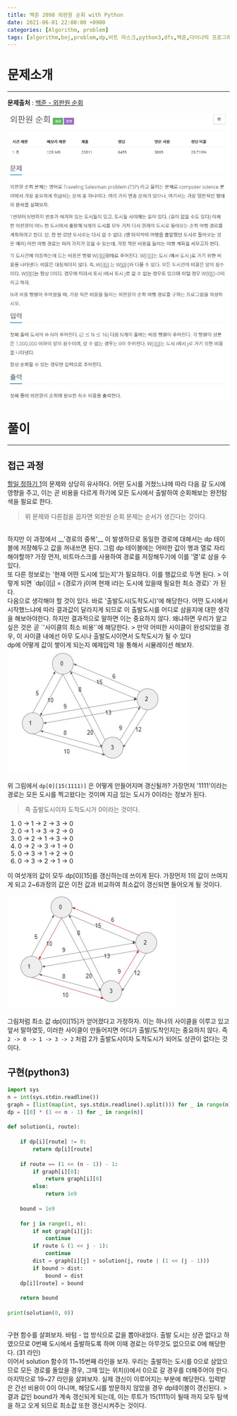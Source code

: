 ```yaml
---
title: 백준 2098 외판원 순회 with Python
date: 2021-06-01 22:00:00 +0900
categories: [Algorithm, problem]
tags: [algorithm,boj,problem,dp,비트 마스크,python3,dfs,백준,다이나믹 프로그래밍]
---
```


# 문제소개
---
__문제출처__ : [백준 - 외판원 순회](https://www.acmicpc.net/problem/2098)

<img src="/assets/img/problems/boj2098.JPG">

# 풀이
---
## 접근 과정

[할일 정하기 1](https://vitriol95.github.io/posts/boj1311/)의 문제와 상당히 유사하다. 어떤 도시를 거쳤느냐에 따라 다음 갈 도시에 영향을 주고, 이는 곧 비용을 다르게 하기에 모든 도시에서 출발하여 순회해보는 완전탐색을 필요로 한다.
> 위 문제와 다른점을 꼽자면 외판원 순회 문제는 순서가 생긴다는 것이다. 

<br>
하지만 이 과정에서 __'경로의 중복'__ 이 발생하므로 동일한 경로에 대해서는 dp 테이블에 저장해두고 값을 꺼내쓰면 된다. 그럼 dp 테이블에는 어떠한 값이 행과 열로 자리해야할까? 가장 먼저, 비트마스크를 사용하여 경로를 저장해두기에 이를 '열'로 삼을 수 있다.

<br>
또 다른 정보로는 '현재 어떤 도시에 있는지'가 필요하다. 이를 행값으로 두면 된다. 
> 이렇게 되면 `dp[i][j] = (경로가 j이며 현재 i라는 도시에 있을때 필요한 최소 경로)` 가 된다.

<br>
다음으로 생각해야 할 것이 있다. 바로 '출발도시(도착도시)'에 해당한다. 어떤 도시에서 시작했느냐에 따라 결과값이 달라지게 되므로 이 출발도시를 어디로 삼을지에 대한 생각을 해보아야한다. 하지만 결과적으로 말하면 이는 중요하지 않다. 왜냐하면 우리가 알고 싶은 것은 곧 `'사이클의 최소 비용'`에 해당한다. 
> 만약 어떠한 사이클이 완성되었을 경우, 이 사이클 내에선 아무 도시나 출발도시이면서 도착도시가 될 수 있다

<br>
dp에 어떻게 값이 쌓이게 되는지 예제입력 1을 통해서 시뮬레이션 해보자.

<img src="/assets/img/problems/boj2098-2.JPG">

위 그림에서 `dp[0][15(1111)]` 은 어떻게 만들어지며 갱신될까? 가장먼저 '1111'이라는 경로는 모든 도시를 찍고왔다는 것이며 지금 있는 도시가 0이라는 정보가 된다.
> 즉 출발도시이자 도착도시가 0이라는 것이다.

1. 0 -> 1 -> 2 -> 3 -> 0
2. 0 -> 1 -> 3 -> 2 -> 0
3. 0 -> 2 -> 1 -> 3 -> 0
4. 0 -> 2 -> 3 -> 1 -> 0
5. 0 -> 3 -> 1 -> 2 -> 0
6. 0 -> 3 -> 2 -> 1 -> 0

이 여섯개의 값이 모두 dp[0][15]를 갱신하는데 쓰이게 된다. 가장먼저 1의 값이 쓰여지게 되고 2~6과정의 값은 이전 값과 비교하여 최소값이 갱신되면 들어오게 될 것이다.

<img src="/assets/img/problems/boj2098-3.JPG">

그림처럼 최소 값 dp[0][15]가 얻어졌다고 가정하자. 이는 하나의 사이클을 이루고 있고 앞서 말하였듯, 이러한 사이클이 만들어지면 어디가 출발/도착인지는 중요하지 않다. 즉 `2 -> 0 -> 1 -> 3 -> 2` 처럼 2가 출발도시이자 도착도시가 되어도 상관이 없다는 것이다.

## 구현(python3)
```python
import sys
n = int(sys.stdin.readline())
graph = [list(map(int, sys.stdin.readline().split())) for _ in range(n)]
dp = [[0] * (1 << n - 1) for _ in range(n)]

def solution(i, route):
    
    if dp[i][route] != 0:
        return dp[i][route]

    if route == (1 << (n - 1)) - 1:
        if graph[i][0]:
            return graph[i][0]
        else:
            return 1e9

    bound = 1e9
    
    for j in range(1, n):
        if not graph[i][j]:
            continue
        if route & (1 << j - 1):
            continue
        dist = graph[i][j] + solution(j, route | (1 << (j - 1)))
        if bound > dist:
            bound = dist
    dp[i][route] = bound

    return bound

print(solution(0, 0))
```

<br>
구현 함수를 살펴보자. 바텀 - 업 방식으로 값을 뽑아내었다. 출발 도시는 상관 없다고 하였으므로 0번째 도시에서 출발하도록 하며 이때 경로는 아무것도 없으므로 0에 해당한다. (31 라인)

<br>
이어서 solution 함수의 11~15번째 라인을 보자. 우리는 출발하는 도시를 0으로 삼았으므로 모든 경로를 돌았을 경우, 그때 있는 위치(i)에서 0으로 갈 경우를 더해주어야 한다. 

<br>
마지막으로 19~27 라인을 살펴보자. 실제 갱신이 이루어지는 부분에 해당한다. 입력받은 간선 비용이 0이 아니며, 해당도시를 방문하지 않았을 경우 dp테이블이 갱신된다. 
> 결과 값인 bound가 계속 갱신되게 되는데, 이는 루트가 15(1111)이 될때 까지 모두 탐색을 하고 오게 되므로 최소값 또한 갱신시켜주는 것이다.